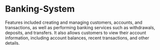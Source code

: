 # Banking-System
Features included creating and managing customers, accounts, and transactions, as well as performing banking services such as withdrawals, deposits, and transfers. It also allows customers to view their account information, including account balances, recent transactions, and other details.
